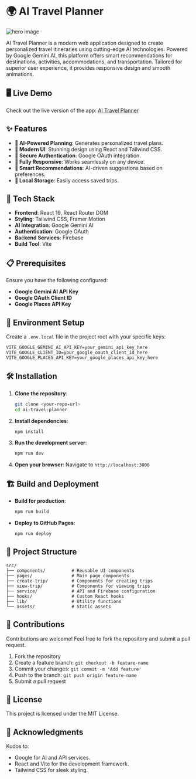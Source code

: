 # 🌍 AI Travel Planner

![hero image](./src/components/custom/hero.jsx)

AI Travel Planner is a modern web application designed to create personalized travel itineraries using cutting-edge AI technologies. Powered by Google Gemini AI, this platform offers smart recommendations for destinations, activities, accommodations, and transportation. Tailored for superior user experience, it provides responsive design and smooth animations.

## 🖥️ Live Demo

Check out the live version of the app: [AI Travel Planner](https://malleshgithub8919.github.io/ai-travel-planner)

## ✨ Features

- **🤖 AI-Powered Planning**: Generates personalized travel plans.
- **🎨 Modern UI**: Stunning design using React and Tailwind CSS.
- **🔐 Secure Authentication**: Google OAuth integration.
- **📱 Fully Responsive**: Works seamlessly on any device.
- **🎯 Smart Recommendations**: AI-driven suggestions based on preferences.
- **💾 Local Storage**: Easily access saved trips.

## 🚀 Tech Stack

- **Frontend**: React 19, React Router DOM
- **Styling**: Tailwind CSS, Framer Motion
- **AI Integration**: Google Gemini AI
- **Authentication**: Google OAuth
- **Backend Services**: Firebase
- **Build Tool**: Vite

## 📋 Prerequisites

Ensure you have the following configured:
- **Google Gemini AI API Key**
- **Google OAuth Client ID**
- **Google Places API Key**

## 🔧 Environment Setup

Create a `.env.local` file in the project root with your specific keys:
```plaintext
VITE_GOOGLE_GEMINI_AI_API_KEY=your_gemini_api_key_here
VITE_GOOGLE_CLIENT_ID=your_google_oauth_client_id_here
VITE_GOOGLE_PLACES_API_KEY=your_google_places_api_key_here
```

## 🛠️ Installation

1. **Clone the repository**:
   ```bash
   git clone <your-repo-url>
   cd ai-travel-planner
   ```

2. **Install dependencies**:
   ```bash
   npm install
   ```

3. **Run the development server**:
   ```bash
   npm run dev
   ```

4. **Open your browser**:
   Navigate to `http://localhost:3000`

## 🏗️ Build and Deployment

- **Build for production**:
  ```bash
  npm run build
  ```

- **Deploy to GitHub Pages**:
  ```bash
  npm run deploy
  ```

## 📁 Project Structure

```
src/
├── components/          # Reusable UI components
├── pages/               # Main page components
├── create-trip/         # Components for creating trips
├── view-trip/           # Components for viewing trips
├── service/             # API and Firebase configuration
├── hooks/               # Custom React hooks
├── lib/                 # Utility functions
└── assets/              # Static assets
```

## 🤝 Contributions

Contributions are welcome! Feel free to fork the repository and submit a pull request.

1. Fork the repository
2. Create a feature branch: `git checkout -b feature-name`
3. Commit your changes: `git commit -m 'Add feature'`
4. Push to the branch: `git push origin feature-name`
5. Submit a pull request

## 📜 License

This project is licensed under the MIT License.

## 🙏 Acknowledgments

Kudos to:
- Google for AI and API services.
- React and Vite for the development framework.
- Tailwind CSS for sleek styling.
 